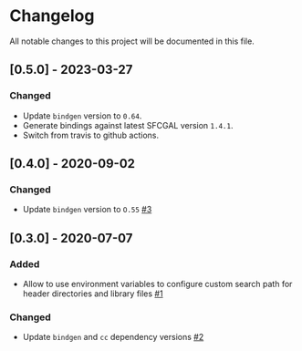 # Changelog
All notable changes to this project will be documented in this file.

## [0.5.0] - 2023-03-27
### Changed
- Update `bindgen` version to `0.64`.
- Generate bindings against latest SFCGAL version `1.4.1`.
- Switch from travis to github actions.

## [0.4.0] - 2020-09-02
### Changed
- Update `bindgen` version to `O.55` [#3](https://github.com/mthh/sfcgal-sys/pull/3)


## [0.3.0] - 2020-07-07
### Added
- Allow to use environment variables to configure custom search path for header directories and library files [#1](https://github.com/mthh/sfcgal-sys/pull/1)

### Changed
- Update `bindgen` and `cc` dependency versions [#2](https://github.com/mthh/sfcgal-sys/pull/2)

